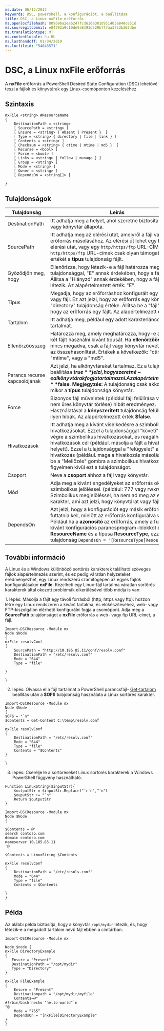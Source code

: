 ```yaml
---
ms.date: 06/12/2017
keywords: DSC, powershell, a konfigurációt, a beállítása
title: DSC, a Linux nxFile erőforrás
ms.openlocfilehash: 80969ba2ea6247fcd616a301d951403a840c851d
ms.sourcegitcommit: e04292a9c10de9a8391d529b7f7aa3753b362dbe
ms.translationtype: MT
ms.contentlocale: hu-HU
ms.lasthandoff: 01/04/2019
ms.locfileid: "54048571"
---
```

# <a name="dsc-for-linux-nxfile-resource"></a>DSC, a Linux nxFile erőforrás

A **nxFile** erőforrás a PowerShell Desired State Configuration (DSC) lehetővé teszi a fájlok és könyvtárak egy Linux-csomóponton kezeléséhez.

## <a name="syntax"></a>Szintaxis

```
nxFile <string> #ResourceName
{
    DestinationPath = <string>
    [ SourcePath = <string> ]
    [ Ensure = <string> { Absent | Present }  ]
    [ Type = <string> { directory | file | link } ]
    [ Contents = <string> ]
    [ Checksum = <string> { ctime | mtime | md5 }  ]
    [ Recurse = <bool> ]
    [ Force = <bool> ]
    [ Links = <string> { follow | manage } ]
    [ Group = <string> ]
    [ Mode = <string> ]
    [ Owner = <string> ]
    [ DependsOn = <string[]> ]

}
```

## <a name="properties"></a>Tulajdonságok

|  Tulajdonság |  Leírás |
|---|---|
| DestinationPath| Itt adhatja meg a helyet, ahol szeretne biztosítani egy fájl vagy könyvtár állapota.|
| SourcePath| Itt adhatja meg az elérési utat, amelyről a fájl vagy mappa erőforrás másolásához. Az elérési út lehet egy helyi elérési utat, vagy egy `http/https/ftp` URL-CÍMÉT. Távoli `http/https/ftp` URL-címek csak olyan támogatással értékét a **típus** tulajdonság fájlt.|
| Győződjön meg, hogy| Ellenőrizze, hogy létezik-e a fájl határozza meg. Ezzel a tulajdonsággal, "E" annak érdekében, hogy a fájl létezik. Állítsa a "Hiányzó" annak érdekében, hogy a fájl nem létezik. Az alapértelmezett érték: "E".|
| Típus| Megadja, hogy az erőforráshoz konfigurált egy könyvtárat vagy fájl. Ez azt jelzi, hogy az erőforrás egy könyvtárat a "directory" tulajdonság értéke. Állítsa be a "fájl" azt jelzi, hogy az erőforrás egy fájlt. Az alapértelmezett érték: "fájl"|
| Tartalom| Itt adhatja meg, például egy adott karakterláncot egy fájl tartalmát.|
| Ellenőrzőösszeg| Határozza meg, amely meghatározza, hogy-e az azonos két fájlt használni kívánt típusát. Ha **ellenőrzőösszeg** nincs megadva, csak a fájl vagy könyvtár nevét használja az összehasonlítást. Értékek a következők: "ctime", "mtime", vagy a "md5".|
| Parancs recurse kapcsolójának| Azt jelzi, ha alkönyvtárakat tartalmaz. Ez a tulajdonság beállítása **$true** jelzi, hogy szeretné-e alkönyvtárak fogja tartalmazni. Az alapértelmezett érték **$false**. **Megjegyzés:** A tulajdonság csak akkor érvényes mikor a **típus** tulajdonsága könyvtár.|
| Force| Bizonyos fájl műveletek (például fájl felülírása vagy egy nem üres könyvtár törlése) hibát eredményez. Használatával a **kényszerített** tulajdonság felülbírálja az ilyen hibák. Az alapértelmezett érték **$false**.|
| Hivatkozások| Itt adhatja meg a kívánt viselkedésre a szimbolikus hivatkozásokat. Ezzel a tulajdonsággal "követi" hajtsa végre a szimbolikus hivatkozásokat, és reagálhat rájuk a hivatkozások cél (például. másolja a fájlt a hivatkozás helyett). Ezzel a tulajdonsággal a "felügyelet" ahhoz, a hivatkozás (például. maga a hivatkozás másolása). Állítsa be a "Mellőzés" gombra a szimbolikus hivatkozások figyelmen kívül ezt a tulajdonságot.|
| Csoport| Neve a **csoport** ahhoz a fájl vagy könyvtár.|
| Mód| Adja meg a kívánt engedélyeket az erőforrás oktális vagy szimbolikus jelöléssel. (például: 777 vagy rwxrwxrwx). Szimbolikus megjelöléssel, ha nem ad meg az első karakter, ami azt jelzi, hogy könyvtárat vagy fájlt.|
| DependsOn | Azt jelzi, hogy a konfigurációt egy másik erőforrás futtatnia kell, mielőtt az erőforrás konfigurálva van. Például ha a **azonosító** az erőforrás, amely a futtatni kívánt konfigurációs parancsprogram-blokkot első az **ResourceName** és a típusa **ResourceType**, ezzel esetén a tulajdonság `DependsOn = "[ResourceType]ResourceName"`.|

## <a name="additional-information"></a>További információ


A Linux és a Windows különböző sortörés karakterek található szöveges fájlok alapértelmezés szerint, és ez pedig váratlan helyzeteket eredményezhet, egy Linux rendszerű számítógépen az egyes fájlok konfigurálásakor __nxFile__. Kezelheti egy Linux-fájl tartalma váratlan sortörés karakterek által okozott problémák elkerülésével több módja is van:

1. lépés: Másolja a fájlt egy távoli forrásból (http, https vagy ftp): hozzon létre egy Linux rendszeren a kívánt tartalma, és előkészítéséhez, web- vagy FTP-kiszolgálón elérhető konfigurálni fogja a csomópont. Adja meg a __SourcePath__ tulajdonságot a __nxFile__ erőforrás a web- vagy ftp URL-címet, a fájl.

```
Import-DSCResource -Module nx
Node $Node
{
nxFile resolvConf
{
    SourcePath = "http://10.185.85.11/conf/resolv.conf"
    DestinationPath = "/etc/resolv.conf"
    Mode = "644"
    Type = "file"

}

}
```


2. lépés: Olvassa el a fájl tartalmát a PowerShell parancsfájl- [Get-tartalom](https://technet.microsoft.com/library/hh849787.aspx) beállítás után a __$OFS__ tulajdonság használata a Linux sortörés karakter.


```
Import-DSCResource -Module nx
Node $Node
{
$OFS = "`n"
$Contents = Get-Content C:\temp\resolv.conf

nxFile resolvConf
{
    DestinationPath = "/etc/resolv.conf"
    Mode = "644"
    Type = "file"
    Contents = "$Contents"
}

}
```


3. lépés: Cserélje le a sortöréseket Linux sortörés karakterek a Windows PowerShell függvény használható.

```
Function LinuxString($inputStr){
    $outputStr = $inputStr.Replace("`r`n","`n")
    $ouputStr += "`n"
    Return $outputStr
}

Import-DSCResource -Module nx
Node $Node
{

$Contents = @'
search contoso.com
domain contoso.com
nameserver 10.185.85.11
'@

$Contents = LinuxString $Contents

nxFile resolvConf
{
    DestinationPath = "/etc/resolv.conf"
    Mode = "644"
    Type = "file"
    Contents = $Contents

}
}
```

## <a name="example"></a>Példa

Az alábbi példa biztosítja, hogy a könyvtár `/opt/mydir` létezik, és, hogy létezik-e a megadott tartalom nevű fájl ebben a címtárban.

```
Import-DSCResource -Module nx

Node $node {
nxFile DirectoryExample
{
   Ensure = "Present"
   DestinationPath = "/opt/mydir"
   Type = "Directory"
}

nxFile FileExample
{
    Ensure = "Present"
    Destinationpath = "/opt/mydir/myfile"
    Contents=@"
#!/bin/bash`necho "hello world"`n
"@
    Mode = “755”
    DependsOn = "[nxFile]DirectoryExample"
}
}
```